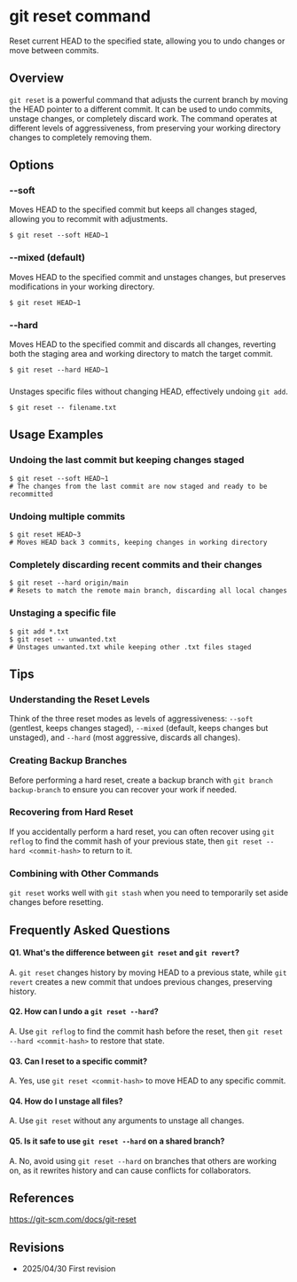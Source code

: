 # git reset command

Reset current HEAD to the specified state, allowing you to undo changes or move between commits.

## Overview

`git reset` is a powerful command that adjusts the current branch by moving the HEAD pointer to a different commit. It can be used to undo commits, unstage changes, or completely discard work. The command operates at different levels of aggressiveness, from preserving your working directory changes to completely removing them.

## Options

### **--soft**

Moves HEAD to the specified commit but keeps all changes staged, allowing you to recommit with adjustments.

```console
$ git reset --soft HEAD~1
```

### **--mixed (default)**

Moves HEAD to the specified commit and unstages changes, but preserves modifications in your working directory.

```console
$ git reset HEAD~1
```

### **--hard**

Moves HEAD to the specified commit and discards all changes, reverting both the staging area and working directory to match the target commit.

```console
$ git reset --hard HEAD~1
```

### **<path>**

Unstages specific files without changing HEAD, effectively undoing `git add`.

```console
$ git reset -- filename.txt
```

## Usage Examples

### Undoing the last commit but keeping changes staged

```console
$ git reset --soft HEAD~1
# The changes from the last commit are now staged and ready to be recommitted
```

### Undoing multiple commits

```console
$ git reset HEAD~3
# Moves HEAD back 3 commits, keeping changes in working directory
```

### Completely discarding recent commits and their changes

```console
$ git reset --hard origin/main
# Resets to match the remote main branch, discarding all local changes
```

### Unstaging a specific file

```console
$ git add *.txt
$ git reset -- unwanted.txt
# Unstages unwanted.txt while keeping other .txt files staged
```

## Tips

### Understanding the Reset Levels

Think of the three reset modes as levels of aggressiveness: `--soft` (gentlest, keeps changes staged), `--mixed` (default, keeps changes but unstaged), and `--hard` (most aggressive, discards all changes).

### Creating Backup Branches

Before performing a hard reset, create a backup branch with `git branch backup-branch` to ensure you can recover your work if needed.

### Recovering from Hard Reset

If you accidentally perform a hard reset, you can often recover using `git reflog` to find the commit hash of your previous state, then `git reset --hard <commit-hash>` to return to it.

### Combining with Other Commands

`git reset` works well with `git stash` when you need to temporarily set aside changes before resetting.

## Frequently Asked Questions

#### Q1. What's the difference between `git reset` and `git revert`?
A. `git reset` changes history by moving HEAD to a previous state, while `git revert` creates a new commit that undoes previous changes, preserving history.

#### Q2. How can I undo a `git reset --hard`?
A. Use `git reflog` to find the commit hash before the reset, then `git reset --hard <commit-hash>` to restore that state.

#### Q3. Can I reset to a specific commit?
A. Yes, use `git reset <commit-hash>` to move HEAD to any specific commit.

#### Q4. How do I unstage all files?
A. Use `git reset` without any arguments to unstage all changes.

#### Q5. Is it safe to use `git reset --hard` on a shared branch?
A. No, avoid using `git reset --hard` on branches that others are working on, as it rewrites history and can cause conflicts for collaborators.

## References

https://git-scm.com/docs/git-reset

## Revisions

- 2025/04/30 First revision